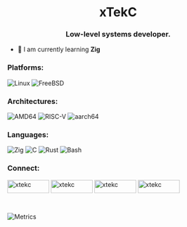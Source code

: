 <h1 align="center">xTekC</h1>
<h3 align="center">Low-level systems developer.</h3>

- 🌱 I am currently learning **Zig**

<h3 align="left">Platforms:</h3>

![Linux](https://img.shields.io/badge/Linux-FCC624?style=for-the-badge&logo=linux&logoColor=black)
![FreeBSD](https://img.shields.io/badge/-FreeBSD-F05032?style=for-the-badge&logo=FreeBSD&logoColor=black)

<h3 align="left">Architectures:</h3>

![AMD64](https://img.shields.io/badge/-AMD64-FF0000?style=for-the-badge&logo=AMD64&logoColor=white&textColor=white)
![RISC-V](https://img.shields.io/badge/RISC__V-2F4F2F?style=for-the-badge&logo=RISC-V&logoColor=green&textColor=white)
![aarch64](https://img.shields.io/badge/-aarch64-FFA500?style=for-the-badge&logo=ARM&logoColor=white&textColor=white)

<h3 align="left">Languages:</h3>

![Zig](https://img.shields.io/badge/-Zig-383838?style=for-the-badge&logo=zig&logoColor=yellow)
![C](https://img.shields.io/badge/c-383838.svg?style=for-the-badge&logo=c&logoColor=black)
![Rust](https://img.shields.io/badge/rust-383838.svg?style=for-the-badge&logo=rust&logoColor=orange)
![Bash](https://img.shields.io/badge/bash-383838.svg?style=for-the-badge&logo=gnu-bash&logoColor=green)

<h3 align="left">Connect:</h3>

<a href="https://twitter.com/xtekc" target="blank"><img align="center" src="https://img.shields.io/badge/Twitter-%231DA1F2.svg?style=for-the-badge&logo=Twitter&logoColor=white" alt="xtekc" height="30" width="95" /></a>
<a href="https://www.twitch.tv/xtekc
" target="blank"><img align="center" src="https://img.shields.io/badge/Twitch-%239146FF.svg?style=for-the-badge&logo=Twitch&logoColor=white" alt="xtekc" height="30" width="95" /></a>
<a href="https://hashnode.com/@xTeKc
" target="blank"><img align="center" src="https://img.shields.io/badge/Hashnode-2962FF?style=for-the-badge&logo=hashnode&logoColor=white" alt="xtekc" height="30" width="95" /></a>
<a href="https://www.leetcode.com/xtekc
" target="blank"><img align="center" src="https://img.shields.io/badge/LeetCode-000000?style=for-the-badge&logo=LeetCode&logoColor=#d16c06" alt="xtekc" height="30" width="95" /></a>

<br>

![Metrics](https://metrics.lecoq.io/xtekc?template=classic&base.header=0&base.activity=0&base.community=0&base.repositories=0&languages=1&base=header%2C%20activity%2C%20community%2C%20repositories%2C%20metadata&base.indepth=false&base.hireable=false&base.skip=false&languages=false&languages.ignored=html%2C%20css%2C%20makefile%2C%20dockerfile%2C%20python&languages.limit=8&languages.threshold=0%25&languages.other=false&languages.colors=github&languages.sections=most-used&languages.indepth=false&languages.analysis.timeout=15&languages.analysis.timeout.repositories=7.5&languages.categories=markup%2C%20programming&languages.recent.categories=markup%2C%20programming&languages.recent.load=300&languages.recent.days=14&config.timezone=America%2FNew_York)

